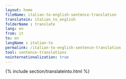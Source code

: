 ```yaml
---
layout: home
fileName: italian-to-english-sentence-translation
translatein: italian_to_english
folderName : translate
lang: en
from: it
to: en
langName : italian-to
permalink: /italian-to-english-sentence-translation
tool: sentence-translations
nointernationalization: true
---
```

{% include section/translateinto.html %}
